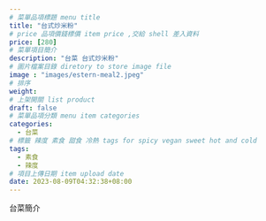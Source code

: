 ```yaml
---
# 菜單品項標題 menu title 
title: "台式炒米粉"
# price 品項價錢標價 item price ,交給 shell 差入資料
price: [280] 
# 菜單項目簡介 
description: "台菜 台式炒米粉"
# 圖片檔案目錄 diretory to store image file
image : "images/estern-meal2.jpeg"
# 排序
weight: 
# 上架開關 list product 
draft: false
# 菜單品項分類 menu item categories 
categories:
  - 台菜
# 標籤 辣度 素食 甜食 冷熱 tags for spicy vegan sweet hot and cold 
tags:
  - 素食
  - 辣度
# 項目上傳日期 item upload date 
date: 2023-08-09T04:32:38+08:00
---
```


台菜簡介
